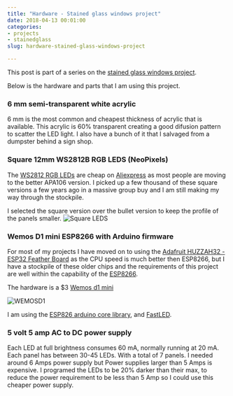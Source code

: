 ```yaml
---
title: "Hardware - Stained glass windows project"
date: 2018-04-13 00:01:00
categories:
- projects
- stainedglass
slug: hardware-stained-glass-windows-project

---
```


This post is part of a series on the [stained glass windows project](/projects/2018-stained-glass-window). 

Below is the hardware and parts that I am using this project. 

### 6 mm semi-transparent white acrylic 

6 mm is the most common and cheapest thickness of acrylic that is available. This acrylic is 60% transparent creating a good difusion pattern to scatter the LED light. I also have a bunch of it that I salvaged from a dumpster behind a sign shop. 

### Square 12mm WS2812B RGB LEDS (NeoPixels) 

The [WS2812 RGB LEDs](https://cdn-shop.adafruit.com/datasheets/WS2812.pdf) are cheap on [Aliexpress](https://www.aliexpress.com/) as most people are moving to the better APA106 version. I picked up a few thousand of these square versions a few years ago in a massive group buy and I am still making my way through the stockpile. 

I selected the square version over the bullet version to keep the profile of the panels smaller. 
<img src="/public/uploads/led_pixels_square-profile.jpg" alt="Square LEDS" />

### Wemos D1 mini ESP8266 with Arduino firmware 

For most of my projects I have moved on to using the [Adafruit HUZZAH32 - ESP32 Feather Board](https://www.adafruit.com/product/3405) as the CPU speed is much better then ESP8266, but I have a stockpile of these older chips and the requirements of this project are well within the capability of the [ESP8266](https://www.espressif.com/en/products/hardware/esp8266ex/overview).

The hardware is a $3 [Wemos d1 mini](https://www.aliexpress.com/store/product/D1-mini-Mini-NodeMcu-4M-bytes-Lua-WIFI-Internet-of-Things-development-board-based-ESP8266/1331105_32529101036.html?spm=2114.12010608.0.0.7a2e719fe6cHq2) 

<img src="/public/uploads/WEMOSD1.png" alt="WEMOSD1" />

I am using the [ESP826 arduino core library](https://github.com/esp8266/Arduino), and [FastLED](https://github.com/FastLED/FastLED).  

### 5 volt 5 amp AC to DC power supply 

Each LED at full brightness consumes 60 mA, normally running at 20 mA. Each panel has between 30-45 LEDs. With a total of 7 panels. I needed around 6 Amps power supply but Power supplies larger than 5 Amps is expensive. I programed the LEDs to be 20% darker than their max, to reduce the power requirement to be less than 5 Amp so I could use this cheaper power supply. 
